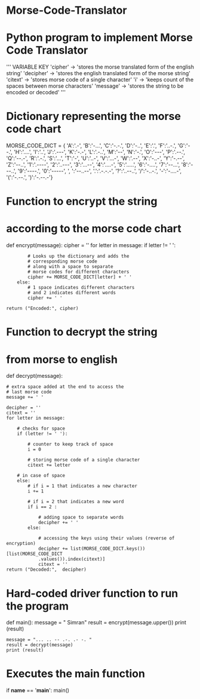 # Morse-Code-Translator

# Python program to implement Morse Code Translator

'''
VARIABLE KEY
'cipher' -> 'stores the morse translated form of the english string'
'decipher' -> 'stores the english translated form of the morse string'
'citext' -> 'stores morse code of a single character'
'i' -> 'keeps count of the spaces between morse characters'
'message' -> 'stores the string to be encoded or decoded'
'''

# Dictionary representing the morse code chart
MORSE_CODE_DICT = { 'A':'.-', 'B':'-...',
					'C':'-.-.', 'D':'-..', 'E':'.',
					'F':'..-.', 'G':'--.', 'H':'....',
					'I':'..', 'J':'.---', 'K':'-.-',
					'L':'.-..', 'M':'--', 'N':'-.',
					'O':'---', 'P':'.--.', 'Q':'--.-',
					'R':'.-.', 'S':'...', 'T':'-',
					'U':'..-', 'V':'...-', 'W':'.--',
					'X':'-..-', 'Y':'-.--', 'Z':'--..',
					'1':'.----', '2':'..---', '3':'...--',
					'4':'....-', '5':'.....', '6':'-....',
					'7':'--...', '8':'---..', '9':'----.',
					'0':'-----', ', ':'--..--', '.':'.-.-.-',
					'?':'..--..', '/':'-..-.', '-':'-....-',
					'(':'-.--.', ')':'-.--.-'}

# Function to encrypt the string
# according to the morse code chart
def encrypt(message):
	cipher = ''
	for letter in message:
		if letter != ' ':

			# Looks up the dictionary and adds the
			# corresponding morse code
			# along with a space to separate
			# morse codes for different characters
			cipher += MORSE_CODE_DICT[letter] + ' '
		else:
			# 1 space indicates different characters
			# and 2 indicates different words
			cipher += ' '

	return ("Encoded:", cipher)

# Function to decrypt the string
# from morse to english
def decrypt(message):

	# extra space added at the end to access the
	# last morse code
	message += ' '

	decipher = ''
	citext = ''
	for letter in message:

		# checks for space
		if (letter != ' '):

			# counter to keep track of space
			i = 0

			# storing morse code of a single character
			citext += letter

		# in case of space
		else:
			# if i = 1 that indicates a new character
			i += 1

			# if i = 2 that indicates a new word
			if i == 2 :

				# adding space to separate words
				decipher += ' '
			else:

				# accessing the keys using their values (reverse of encryption)
				decipher += list(MORSE_CODE_DICT.keys())[list(MORSE_CODE_DICT
				.values()).index(citext)]
				citext = ''
	return ("Decoded:",  decipher)

# Hard-coded driver function to run the program
def main():
	message = " Simran"
	result = encrypt(message.upper())
	print (result)

	message = "... .. -- .-. .- -. "
	result = decrypt(message)
	print (result)

# Executes the main function
if __name__ == '__main__':
	main()

